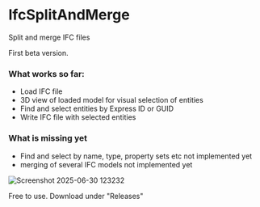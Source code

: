 # IfcSplitAndMerge
Split and merge IFC files

First beta version. 


### What works so far:
- Load IFC file
- 3D view of loaded model for visual selection of entities
- Find and select entities by Express ID or GUID
- Write IFC file with selected entities


### What is missing yet
- Find and select by name, type, property sets etc not implemented yet
- merging of several IFC models not implemented yet


![Screenshot 2025-06-30 123232](https://github.com/user-attachments/assets/34a9a284-23e4-4ca3-8655-f94291c215d5)


Free to use. Download under "Releases"
